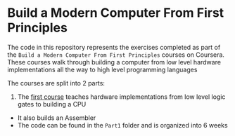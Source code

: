 # Build a Modern Computer From First Principles
The code in this repository represents the exercises completed as part of the `Build a Modern Computer From First Principles` courses on Coursera. These courses walk through building a computer from low level hardware implementations all the way to high level programming languages

The courses are split into 2 parts:
1. The [first course](https://www.coursera.org/learn/build-a-computer?) teaches hardware implementations from low level logic gates to building a CPU
  * It also builds an Assembler
  * The code can be found in the `Part1` folder and is organized into 6 weeks  
